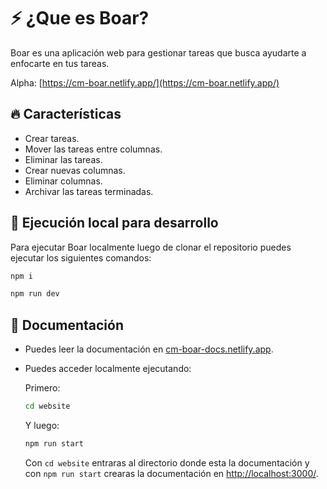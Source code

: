# ⚡ ¿Que es Boar?

Boar es una aplicación web para gestionar tareas que busca ayudarte a enfocarte en tus tareas.

Alpha: [https://cm-boar.netlify.app/](https://cm-boar.netlify.app/)

## 🔥 Características

* Crear tareas.
* Mover las tareas entre columnas.
* Eliminar las tareas.
* Crear nuevas columnas.
* Eliminar columnas. 
* Archivar las tareas terminadas. 

## 🧬 Ejecución local para desarrollo

Para ejecutar Boar localmente luego de clonar el repositorio puedes ejecutar los siguientes comandos:

```bash
npm i
```

```bash
npm run dev
```

## 📖 Documentación

* Puedes leer la documentación en [cm-boar-docs.netlify.app](https://cm-boar-docs.netlify.app/).

* Puedes acceder localmente ejecutando:

    Primero:

    ```bash
    cd website
    ```

    Y luego:
    
    ```bash
    npm run start
    ```
    
    Con `cd website` entraras al directorio donde esta la documentación y con `npm run start` crearas la documentación en [http://localhost:3000/](http://localhost:3000/).